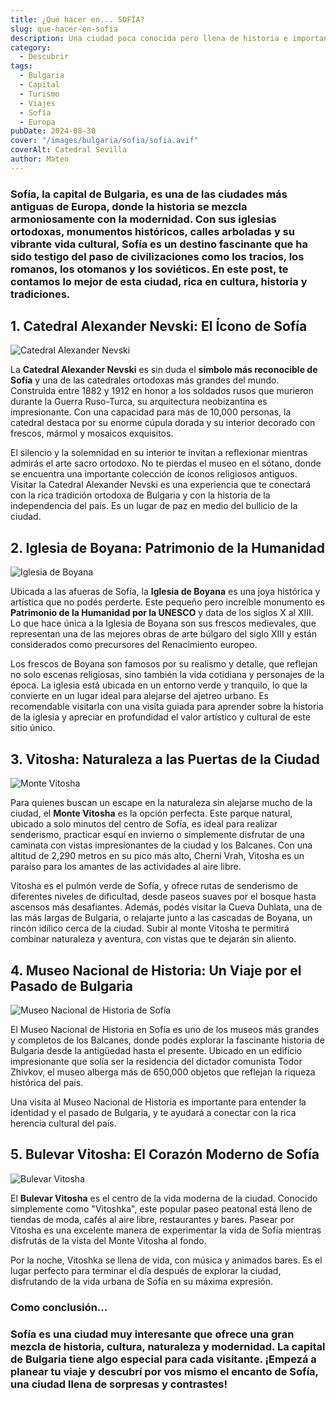 ```yaml
---
title: ¿Qué hacer en... SOFÍA?
slug: que-hacer-en-sofia
description: Una ciudad poca conocida pero llena de historia e importancia.
category:
  - Descubrir
tags:
  - Bulgaria
  - Capital
  - Turismo
  - Viajes
  - Sofía
  - Europa
pubDate: 2024-08-30
cover: "/images/bulgaria/sofia/sofia.avif"
coverAlt: Catedral Sevilla
author: Mateo
---
```


### **Sofía**, la capital de Bulgaria, es una de las **ciudades más antiguas de Europa**, donde la historia se mezcla armoniosamente con la modernidad. Con sus iglesias ortodoxas, monumentos históricos, calles arboladas y su vibrante vida cultural, Sofía es un destino fascinante que ha sido testigo del paso de civilizaciones como los tracios, los romanos, los otomanos y los soviéticos. En este post, te contamos lo mejor de esta ciudad, rica en cultura, historia y tradiciones.

## 1. Catedral Alexander Nevski: El Ícono de Sofía 
<img src="/images/bulgaria/sofia/catedral-2.jpg" alt="Catedral Alexander Nevski">

La **Catedral Alexander Nevski** es sin duda el **símbolo más reconocible de Sofía** y una de las catedrales ortodoxas más grandes del mundo. Construida entre 1882 y 1912 en honor a los soldados rusos que murieron durante la Guerra Ruso-Turca, su arquitectura neobizantina es impresionante. Con una capacidad para más de 10,000 personas, la catedral destaca por su enorme cúpula dorada y su interior decorado con frescos, mármol y mosaicos exquisitos.

El silencio y la solemnidad en su interior te invitan a reflexionar mientras admirás el arte sacro ortodoxo. No te pierdas el museo en el sótano, donde se encuentra una importante colección de íconos religiosos antiguos. Visitar la Catedral Alexander Nevski es una experiencia que te conectará con la rica tradición ortodoxa de Bulgaria y con la historia de la independencia del país. Es un lugar de paz en medio del bullicio de la ciudad.

## 2. Iglesia de Boyana: Patrimonio de la Humanidad 
<img src="/images/bulgaria/sofia/iglesia-de-boyana.webp" alt="Iglesia de Boyana">

Ubicada a las afueras de Sofía, la **Iglesia de Boyana** es una joya histórica y artística que no podés perderte. Este pequeño pero increíble monumento es **Patrimonio de la Humanidad por la UNESCO** y data de los siglos X al XIII. Lo que hace única a la Iglesia de Boyana son sus frescos medievales, que representan una de las mejores obras de arte búlgaro del siglo XIII y están considerados como precursores del Renacimiento europeo.

Los frescos de Boyana son famosos por su realismo y detalle, que reflejan no solo escenas religiosas, sino también la vida cotidiana y personajes de la época. La iglesia está ubicada en un entorno verde y tranquilo, lo que la convierte en un lugar ideal para alejarse del ajetreo urbano. Es recomendable visitarla con una visita guiada para aprender sobre la historia de la iglesia y apreciar en profundidad el valor artístico y cultural de este sitio único.

## 3. Vitosha: Naturaleza a las Puertas de la Ciudad 
<img src="/images/bulgaria/sofia/monte-vitosha.jpg" alt="Monte Vitosha">

Para quienes buscan un escape en la naturaleza sin alejarse mucho de la ciudad, el **Monte Vitosha** es la opción perfecta. Este parque natural, ubicado a solo minutos del centro de Sofía, es ideal para realizar senderismo, practicar esquí en invierno o simplemente disfrutar de una caminata con vistas impresionantes de la ciudad y los Balcanes. Con una altitud de 2,290 metros en su pico más alto, Cherni Vrah, Vitosha es un paraíso para los amantes de las actividades al aire libre.

Vitosha es el pulmón verde de Sofía, y ofrece rutas de senderismo de diferentes niveles de dificultad, desde paseos suaves por el bosque hasta ascensos más desafiantes. Además, podés visitar la Cueva Duhlata, una de las más largas de Bulgaria, o relajarte junto a las cascadas de Boyana, un rincón idílico cerca de la ciudad. Subir al monte Vitosha te permitirá combinar naturaleza y aventura, con vistas que te dejarán sin aliento.

## 4. Museo Nacional de Historia: Un Viaje por el Pasado de Bulgaria 
<img src="/images/bulgaria/sofia/museo-historia-sofia.jpg" alt="Museo Nacional de Historia de Sofía">

El Museo Nacional de Historia en Sofía es uno de los museos más grandes y completos de los Balcanes, donde podés explorar la fascinante historia de Bulgaria desde la antigüedad hasta el presente. Ubicado en un edificio impresionante que solía ser la residencia del dictador comunista Todor Zhivkov, el museo alberga más de 650,000 objetos que reflejan la riqueza histórica del país.

Una visita al Museo Nacional de Historia es importante para entender la identidad y el pasado de Bulgaria, y te ayudará a conectar con la rica herencia cultural del país.

## 5. Bulevar Vitosha: El Corazón Moderno de Sofía 
<img src="/images/bulgaria/sofia/vitosha-sofia.jpg" alt="Bulevar Vitosha">

El **Bulevar Vitosha** es el centro de la vida moderna de la ciudad. Conocido simplemente como "Vitoshka", este popular paseo peatonal está lleno de tiendas de moda, cafés al aire libre, restaurantes y bares. Pasear por Vitosha es una excelente manera de experimentar la vida de Sofía mientras disfrutás de la vista del Monte Vitosha al fondo.

Por la noche, Vitoshka se llena de vida, con música y animados bares. Es el lugar perfecto para terminar el día después de explorar la ciudad, disfrutando de la vida urbana de Sofía en su máxima expresión.

### Como conclusión...
### **Sofía** es una ciudad muy interesante que ofrece una gran mezcla de **historia**, **cultura**, **naturaleza** y **modernidad**. La capital de Bulgaria tiene algo especial para cada visitante. ¡Empezá a planear tu viaje y descubrí por vos mismo el encanto de Sofía, una ciudad llena de sorpresas y contrastes!
